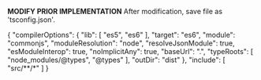 **MODIFY PRIOR IMPLEMENTATION**
After modification, save file as 'tsconfig.json'.

{
  "compilerOptions": {
    "lib": [
      "es5",
      "es6"
    ],
    "target": "es6",
    "module": "commonjs",
    "moduleResolution": "node",
    "resolveJsonModule": true,
    "esModuleInterop": true,
    "noImplicitAny": true,
    "baseUrl": ".",
    "typeRoots": [
      "node_modules/@types",
      "@types"
    ],
    "outDir": "dist"
  },
  "include": [
    "src/**/*"
  ]
}
